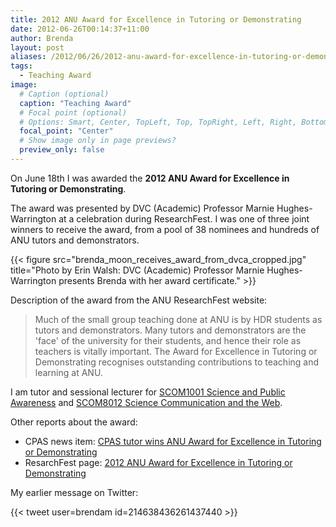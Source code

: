 ```yaml
---
title: 2012 ANU Award for Excellence in Tutoring or Demonstrating
date: 2012-06-26T00:14:37+11:00
author: Brenda
layout: post
aliases: /2012/06/26/2012-anu-award-for-excellence-in-tutoring-or-demonstrating/
tags:
  - Teaching Award
image:
  # Caption (optional)
  caption: "Teaching Award"
  # Focal point (optional)
  # Options: Smart, Center, TopLeft, Top, TopRight, Left, Right, BottomLeft, Bottom, BottomRight
  focal_point: "Center"
  # Show image only in page previews?
  preview_only: false
---
```

On June 18th I was awarded the **2012 ANU Award for Excellence in Tutoring or Demonstrating**.

The award was presented by DVC (Academic) Professor Marnie Hughes-Warrington at a celebration during ResearchFest. I was one of three joint winners to receive the award, from a pool of 38 nominees and hundreds of ANU tutors and demonstrators.

{{< figure src="brenda_moon_receives_award_from_dvca_cropped.jpg" title="Photo by Erin Walsh: DVC (Academic) Professor Marnie Hughes-Warrington presents Brenda with her award certificate." >}}

Description of the award from the ANU ResearchFest website:

>Much of the small group teaching done at ANU is by HDR students as tutors and demonstrators. Many tutors and demonstrators are the 'face' of the university for their students, and hence their role as teachers is vitally important. The Award for Excellence in Tutoring or Demonstrating recognises outstanding contributions to teaching and learning at ANU.

I am tutor and sessional lecturer for [SCOM1001 Science and Public Awareness](http://studyat.anu.edu.au/courses/SCOM1001;details.html) and [SCOM8012 Science Communication and the Web](http://studyat.anu.edu.au/courses/SCOM8012;details.html).

Other reports about the award:

* CPAS news item: [CPAS tutor wins ANU Award for Excellence in Tutoring or Demonstrating](http://cpas.anu.edu.au/news-events/news/2012/jun/18/cpas-tutor-wins-anu-award-excellence-tutoring-or-demonstrating)
* ResarchFest page: [2012 ANU Award for Excellence in Tutoring or Demonstrating](http://researchstudents.anu.edu.au/researchfest/2012/teach.php)

My earlier message on Twitter:

{{< tweet user=brendam id=214638436261437440 >}}
